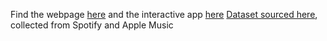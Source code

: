 Find the webpage [here](https://simonswu23.github.io/kpop-analysis-app/) and the interactive app [here](https://vegatarianspam23.shinyapps.io/final-project-kenhuanguw/)
[Dataset sourced here](https://www.kaggle.com/sberj127/kpop-hits-through-the-years?select=KPopHits2000.csv), collected from Spotify and Apple Music
